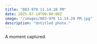 ```yaml
---
title: "003-970 11.14.20 PM"
date: 2025-07-14T00:00:00Z
image: "/images/003-970 11.14.20 PM.jpg"
description: "Untitled photo."
---
```


A moment captured.
